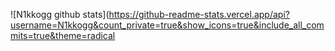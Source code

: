 ![N1kkogg github stats](https://github-readme-stats.vercel.app/api?username=N1kkogg&count_private=true&show_icons=true&include_all_commits=true&theme=radical

<!--
**N1kkogg/N1kkogg** is a ✨ _special_ ✨ repository because its `README.md` (this file) appears on your GitHub profile.

Here are some ideas to get you started:

- 🔭 I’m currently working on ...
- 🌱 I’m currently learning ...
- 👯 I’m looking to collaborate on ...
- 🤔 I’m looking for help with ...
- 💬 Ask me about ...
- 📫 How to reach me: ...
- 😄 Pronouns: ...
- ⚡ Fun fact: ...
-->
